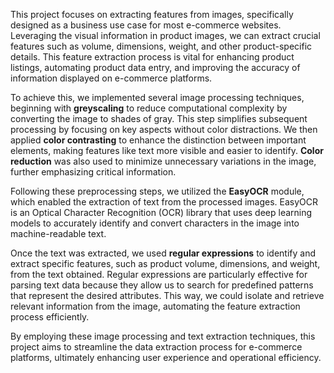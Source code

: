 This project focuses on extracting features from images, specifically designed as a business use case for most e-commerce websites. Leveraging the visual information in product images, we can extract crucial features such as volume, dimensions, weight, and other product-specific details. This feature extraction process is vital for enhancing product listings, automating product data entry, and improving the accuracy of information displayed on e-commerce platforms.
 
To achieve this, we implemented several image processing techniques, beginning with **greyscaling** to reduce computational complexity by converting the image to shades of gray. This step simplifies subsequent processing by focusing on key aspects without color distractions. We then applied **color contrasting** to enhance the distinction between important elements, making features like text more visible and easier to identify. **Color reduction** was also used to minimize unnecessary variations in the image, further emphasizing critical information.
 
Following these preprocessing steps, we utilized the **EasyOCR** module, which enabled the extraction of text from the processed images. EasyOCR is an Optical Character Recognition (OCR) library that uses deep learning models to accurately identify and convert characters in the image into machine-readable text.
 
Once the text was extracted, we used **regular expressions** to identify and extract specific features, such as product volume, dimensions, and weight, from the text obtained. Regular expressions are particularly effective for parsing text data because they allow us to search for predefined patterns that represent the desired attributes. This way, we could isolate and retrieve relevant information from the image, automating the feature extraction process efficiently.
 
By employing these image processing and text extraction techniques, this project aims to streamline the data extraction process for e-commerce platforms, ultimately enhancing user experience and operational efficiency.
